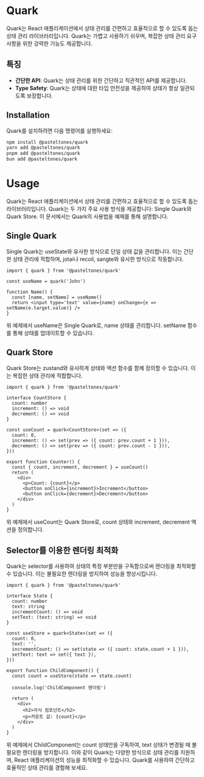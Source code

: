 # Quark

Quark는 React 애플리케이션에서 상태 관리를 간편하고 효율적으로 할 수 있도록 돕는 상태 관리
라이브러리입니다. Quark는 가볍고 사용하기 쉬우며, 복잡한 상태 관리 요구 사항을 위한 강력한 기능도
제공합니다.

## 특징

- **간단한 API**: Quark는 상태 관리를 위한 간단하고 직관적인 API를 제공합니다.
- **Type Safety**: Quark는 상태에 대한 타입 안전성을 제공하여 상태가 항상 일관되도록 보장합니다.

## Installation

Quark를 설치하려면 다음 명령어를 실행하세요:

```bash
npm install @pasteltones/quark
yarn add @pasteltones/quark
pnpm add @pasteltones/quark
bun add @pasteltones/quark
```

# Usage

Quark는 React 애플리케이션에서 상태 관리를 간편하고 효율적으로 할 수 있도록 돕는 라이브러리입니다.
Quark는 두 가지 주요 사용 방식을 제공합니다: Single Quark와 Quark Store. 이 문서에서는 Quark의
사용법을 예제를 통해 설명합니다.

<!--  -->

## Single Quark

Single Quark는 useState와 유사한 방식으로 단일 상태 값을 관리합니다. 이는 간단한 상태 관리에
적합하며, jotai나 recoil, sangte와 유사한 방식으로 작동합니다.

```tsx
import { quark } from '@pasteltones/quark'

const useName = quark('John')

function Name() {
  const [name, setName] = useName()
  return <input type='text' value={name} onChange={e => setName(e.target.value)} />
}
```

위 예제에서 useName은 Single Quark로, name 상태를 관리합니다. setName 함수를 통해 상태를 업데이트할
수 있습니다.

<!--  -->

## Quark Store

Quark Store는 zustand와 유사하게 상태와 액션 함수를 함께 정의할 수 있습니다. 이는 복잡한 상태 관리에
적합합니다.

```tsx
import { quark } from '@pasteltones/quark'

interface CountStore {
  count: number
  increment: () => void
  decrement: () => void
}

const useCount = quark<CountStore>(set => ({
  count: 0,
  increment: () => set(prev => ({ count: prev.count + 1 })),
  decrement: () => set(prev => ({ count: prev.count - 1 })),
}))

export function Counter() {
  const { count, increment, decrement } = useCount()
  return (
    <div>
      <p>Count: {count}</p>
      <button onClick={increment}>Increment</button>
      <button onClick={decrement}>Decrement</button>
    </div>
  )
}
```

위 예제에서 useCount는 Quark Store로, count 상태와 increment, decrement 액션을 정의합니다.

<!--  -->

## Selector를 이용한 렌더링 최적화

Quark는 selector를 사용하여 상태의 특정 부분만을 구독함으로써 렌더링을 최적화할 수 있습니다. 이는
불필요한 렌더링을 방지하여 성능을 향상시킵니다.

```tsx
import { quark } from '@pasteltones/quark'

interface State {
  count: number
  text: string
  incrementCount: () => void
  setText: (text: string) => void
}

const useStore = quark<State>(set => ({
  count: 0,
  text: '',
  incrementCount: () => set(state => ({ count: state.count + 1 })),
  setText: text => set({ text }),
}))

export function ChildComponent() {
  const count = useStore(state => state.count)

  console.log('ChildComponent 렌더링')

  return (
    <div>
      <h2>자식 컴포넌트</h2>
      <p>카운트 값: {count}</p>
    </div>
  )
}
```

위 예제에서 ChildComponent는 count 상태만을 구독하여, text 상태가 변경될 때 불필요한 렌더링을
방지합니다. 이와 같이 Quark는 다양한 방식으로 상태 관리를 지원하며, React 애플리케이션의 성능을
최적화할 수 있습니다. Quark를 사용하여 간단하고 효율적인 상태 관리를 경험해 보세요.
